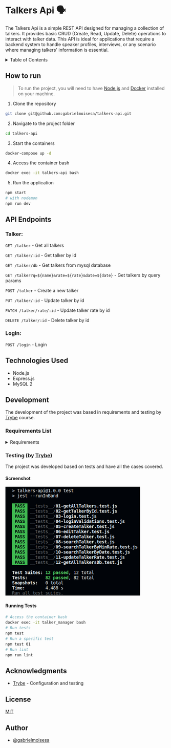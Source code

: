 # Talkers Api 🗣️

The Talkers Api is a simple REST API designed for managing a collection of talkers. It provides basic CRUD (Create, Read, Update, Delete) operations to interact with talker data. This API is ideal for applications that require a backend system to handle speaker profiles, interviews, or any scenario where managing talkers' information is essential.

<details>
  <summary>Table of Contents</summary>

  1. [How to run](#how-to-run) 
  2. [API Endpoints](#api-endpoints)
     - [Talker](#talker)
     - [Login](#login)
  3. [Technologies Used](#technologies-used)
  4. [Development](#development)
     - [Requirements List](#requirements-list)
     - [Testing](#testing-by-trybe)
  5. [Acknowledgments](#acknowledgments)
  6. [License](#license)
  7. [Author](#author) 
</details>

## How to run
> To run the project, you will need to have [Node.js](https://nodejs.org/en/) and [Docker](https://www.docker.com/) installed on your machine.

1. Clone the repository
```sh
git clone git@github.com:gabrielmoisesa/talkers-api.git
```

2. Navigate to the project folder
```sh
cd talkers-api
```

3. Start the containers
```sh
docker-compose up -d
```

4. Access the container bash
```sh
docker exec -it talkers-api bash
```

5. Run the application
```sh
npm start
# with nodemon
npm run dev
```

## API Endpoints

### Talker:

`GET /talker` - Get all talkers

`GET /talker/:id` - Get talker by id

`GET /talker/db` - Get talkers from mysql database

`GET /talker?q=${name}&rate=${rate}&date=${date}` - Get talkers by query params

`POST /talker` - Create a new talker

`PUT /talker/:id` - Update talker by id

`PATCH /talker/rate/:id` - Update talker rate by id

`DELETE /talker/:id` - Delete talker by id

### Login:

`POST /login` - Login

## Technologies Used

- Node.js
- Express.js
- MySQL 2 

## Development

The development of the project was based in requirements and testing by [Trybe](https://github.com/tryber) course.

### Requirements List

<details>
   <summary>Requirements</summary>

- [x] **1.** Create the GET /talker endpoint

- [x] **2.** Create the GET /talker/:id endpoint

- [x] **3.** Create the POST /login endpoint

- [x] **4.** Add validations for the /login endpoint

- [x] **5.** Create the POST /talker endpoint

- [x] **6.** Create the PUT /talker/:id endpoint

- [x] **7.** Create the DELETE /talker/:id endpoint

- [x] **8.** Create the GET /talker/search?q=searchTerm endpoint

- [x] **9.** Create the minRate=rateNumber query parameter in the GET /talker/search endpoint

- [x] **10.** Create the query parameter date=watchedDate in the GET /talker/search endpoint

- [x] **11.** Create the PATCH /talker/rate/:id endpoint

- [x] **12.** Create the GET /talker/db endpoint

</details>

### Testing (by [Trybe](https://github.com/tryber))

The project was developed based on tests and have all the cases covered.

#### Screenshot

![Tests Screenshot](./images/tests.png)

#### Running Tests

```sh
# Access the container bash
docker exec -it talker_manager bash
# Run tests
npm test
# Run a specific test
npm test 01
# Run lint
npm run lint
```

## Acknowledgments

- [Trybe](https://github.com/tryber) - Configuration and testing

## License

[MIT](LICENSE)

## Author

- [@gabrielmoisesa](https://github.com/gabrielmoisesa)